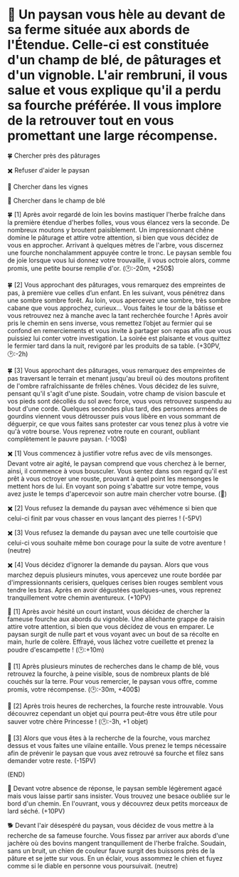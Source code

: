 # 🌾 Un paysan vous hèle au devant de sa ferme située aux abords de l'Étendue. Celle-ci est constituée d'un champ de blé, de pâturages et d'un vignoble. L'air rembruni, il vous salue et vous explique qu'il a perdu sa fourche préférée. Il vous implore de la retrouver tout en vous promettant une large récompense.

🍀 Chercher près des pâturages 

✖️ Refuser d'aider le paysan 

🍇 Chercher dans les vignes

🎑 Chercher dans le champ de blé



🍀 [1]
Après avoir regardé de loin les bovins mastiquer l'herbe fraîche dans la première étendue d'herbes folles, vous vous élancez vers la seconde. De nombreux moutons y broutent paisiblement. Un impressionnant chêne domine le pâturage et attire votre attention, si bien que vous décidez de vous en approcher. Arrivant à quelques mètres de l'arbre, vous discernez une fourche nonchalamment appuyée contre le tronc. Le paysan semble fou de joie lorsque vous lui donnez votre trouvaille, il vous octroie alors, comme promis, une petite bourse remplie d'or. 
(🕑:-20m, +250$)

🍀 [2] 
Vous approchant des pâturages, vous remarquez des empreintes de pas, à première vue celles d’un enfant. En les suivant, vous pénétrez dans une sombre sombre forêt. Au loin, vous apercevez une sombre, très sombre cabane que vous approchez, curieux... Vous faites le tour de la bâtisse et vous retrouvez nez à manche avec la tant recherchée fourche ! Après avoir pris le chemin en sens inverse, vous remettez l’objet au fermier qui se confond en remerciements et vous invite à partager son repas afin que vous puissiez lui conter votre investigation. La soirée est plaisante et vous quittez le fermier tard dans la nuit, revigoré par les produits de sa table. 
(+30PV, 🕑:-2h)

🍀 [3] 
Vous approchant des pâturages, vous remarquez des empreintes de pas traversant le terrain et menant jusqu'au breuil où des moutons profitent de l'ombre rafraîchissante de frêles chênes. Vous décidez de les suivre, pensant qu'il s'agit d'une piste. Soudain, votre champ de vision bascule et vos pieds sont décollés du sol avec force, vous vous retrouvez suspendu au bout d'une corde. Quelques secondes plus tard, des personnes armées de gourdins viennent vous détrousser puis vous libère en vous sommant de déguerpir, ce que vous faites sans protester car vous tenez plus à votre vie qu'à votre bourse. Vous reprenez votre route en courant, oubliant complètement le pauvre paysan. 
(-100$)
 
✖️ [1] 
Vous commencez à justifier votre refus avec de vils mensonges. Devant votre air agité, le paysan comprend que vous cherchez à le berner, ainsi, il commence à vous bousculer. Vous sentez dans son regard qu'il est prêt à vous octroyer une rouste, prouvant à quel point les mensonges le mettent hors de lui. En voyant son poing s'abattre sur votre tempe, vous avez juste le temps d'apercevoir son autre main chercher votre bourse. 
(🤕)

✖️ [2] 
Vous refusez la demande du paysan avec véhémence si bien que celui-ci finit par vous chasser en vous lançant des pierres ! 
(-5PV)

✖️ [3] 
Vous refusez la demande du paysan avec une telle courtoisie que celui-ci vous souhaite même bon courage pour la suite de votre aventure ! 
(neutre)

✖️ [4] 
Vous décidez d'ignorer la demande du paysan. Alors que vous marchez depuis plusieurs minutes, vous apercevez une route bordée par d'impressionnants cerisiers, quelques cerises bien rouges semblent vous tendre les bras. Après en avoir dégustées quelques-unes, vous reprenez tranquillement votre chemin aventureux. 
(+10PV)

🍇 [1] 
Après avoir hésité un court instant, vous décidez de chercher la fameuse fourche aux abords du vignoble. Une alléchante grappe de raisin attire votre attention, si bien que vous décidez de vous en emparer. Le paysan surgit de nulle part et vous voyant avec un bout de sa récolte en main, hurle de colère. Effrayé, vous lâchez votre cueillette et prenez la poudre d'escampette ! 
(🕑:+10m)  




🎑 [1] 
Après plusieurs minutes de recherches dans le champ de blé, vous retrouvez la fourche, à peine visible, sous de nombreux plants de blé couchés sur la terre. Pour vous remercier, le paysan vous offre, comme promis, votre récompense. 
(🕑:-30m, +400$)

🎑 [2] 
Après trois heures de recherches, la fourche reste introuvable. Vous découvrez cependant un objet qui pourra peut-être vous être utile pour sauver votre chère Princesse ! 
(🕑:-3h, +1 objet)

🎑 [3] 
Alors que vous êtes à la recherche de la fourche, vous marchez dessus et vous faites une vilaine entaille. Vous prenez le temps nécessaire afin de prévenir le paysan que vous avez retrouvé sa fourche et filez sans demander votre reste. 
(-15PV)

(END)

🥓 Devant votre absence de réponse, le paysan semble légèrement agacé mais vous laisse partir sans insister. Vous trouvez une besace oubliée sur le bord d'un chemin. En l'ouvrant, vous y découvrez deux petits morceaux de lard séché. 
(+10PV)

🐕 Devant l'air désespéré du paysan, vous décidez de vous mettre à la recherche de sa fameuse fourche. Vous fissez par arriver aux abords d'une jachère où des bovins mangent tranquillement de l'herbe fraîche. Soudain, sans un bruit, un chien de couleur fauve surgit des buissons près de la pâture et se jette sur vous. En un éclair, vous assommez le chien et fuyez comme si le diable en personne vous poursuivait. 
(neutre)

